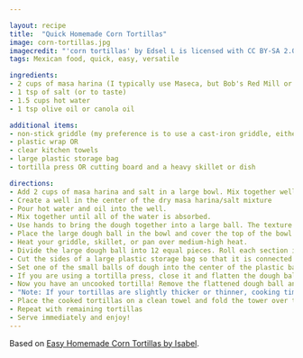 ```yaml
---

layout: recipe
title:  "Quick Homemade Corn Tortillas"
image: corn-tortillas.jpg
imagecredit: "'corn tortillas' by Edsel L is licensed with CC BY-SA 2.0. To view a copy of this license, visit https://creativecommons.org/licenses/by-sa/2.0/"
tags: Mexican food, quick, easy, versatile

ingredients:
- 2 cups of masa harina (I typically use Maseca, but Bob's Red Mill or another brand will work)
- 1 tsp of salt (or to taste)
- 1.5 cups hot water
- 1 tsp olive oil or canola oil

additional items:
- non-stick griddle (my preference is to use a cast-iron griddle, either will work)
- plastic wrap OR
- clear kitchen towels
- large plastic storage bag
- tortilla press OR cutting board and a heavy skillet or dish

directions:
- Add 2 cups of masa harina and salt in a large bowl. Mix together well with a spoon.
- Create a well in the center of the dry masa harina/salt mixture
- Pour hot water and oil into the well.
- Mix together until all of the water is absorbed.
- Use hands to bring the dough together into a large ball. The texture of the dough should be moist and bouncy, not dry and crumbly or wet and gooey. Think of a texture similar to children's play-dough.
- Place the large dough ball in the bowl and cover the top of the bowl with plastic wrap or a kitchen towel. Let it rest for approximately 20 minutes.
- Heat your griddle, skillet, or pan over medium-high heat.
- Divide the large dough ball into 12 equal pieces. Roll each section into a ball using your hands and put them back into the large bowl. Keep the bowl covered with plastic wrap or a towel so the dough stays moist.
- Cut the sides of a large plastic storage bag so that it is connected by only one seam (it should open like a book). If you have a tortiall press, open and place the plastic bag in it. If you do not, then set the plastic bag on a flat surface, like a cutting board.
- Set one of the small balls of dough into the center of the plastic bag. Lay the top of the plastic bag over the dough ball.
- If you are using a tortilla press, close it and flatten the dough ball in the plastic storage bag that is between the press plates. If you do not have a tortilla press, use a skillet, pan, or something similar to flatten the dough ball.
- Now you have an uncooked tortilla! Remove the flattened dough ball and carefully place it on the heated griddle, skillet, or pan. Cook for about 30 seconds. Flip and cook the other side for about 30 seconds. You will start to see the tortilla inflate and have darkened spots on it. 
- "Note: If your tortillas are slightly thicker or thinner, cooking times will need to be adjusted accordingly."
- Place the cooked tortillas on a clean towel and fold the tower over to keep the tortialls warm.
- Repeat with remaining tortillas
- Serve immediately and enjoy!
---
```


Based on [Easy Homemade Corn Tortillas by Isabel](https://www.isabeleats.com/3-ingredient-authentic-mexican-corn-tortillas/).